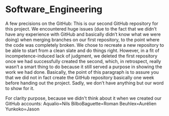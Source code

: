 # Software_Engineering

A few precisions on the GitHub: This is our second GitHub repository for this project. We encountered huge issues (due to the fact that we didn’t have any experience with GitHub and basically didn’t know what we were doing) when merging branches on our first repository, to the point where the code was completely broken. We chose to recreate a new repository to be able to start from a clean slate and do things right. However, in a fit of incompetence-induced lack of judgment, we deleted the first repository once we had successfully created the second, which, in retrospect, really wasn’t a smart thing to do because it still served a purpose in showing the work we had done.
Basically, the point of this paragraph is to assure you that we did not in fact create the GitHub repository basically one week before handing out the project. Sadly, we don’t have anything but our word to show for it.

For clarity purpose, because we didn't think about it when we created our GitHub accounts:
Aqualio=Nils
BilboBaguette=Roman
Beuhlex=Aurélien
Yunkoko=Jason
